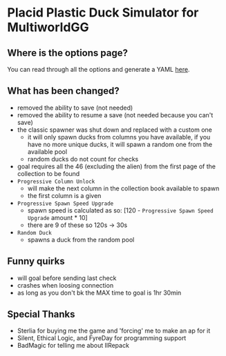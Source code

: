 # Placid Plastic Duck Simulator for MultiworldGG

## Where is the options page?

You can read through all the options and generate a YAML [here](../player-options).

## What has been changed?

- removed the ability to save (not needed)
- removed the ability to resume a save (not needed because you can't save)
- the classic spawner was shut down and replaced with a custom one
  - it will only spawn ducks from columns you have available, if you have no more unique ducks, it will spawn a random one from the available pool
  - random ducks do not count for checks
- goal requires all the 46 (excluding the alien) from the first page of the collection to be found
- `Progressive Column Unlock`
  - will make the next column in the collection book available to spawn
  - the first column is a given
- `Progressive Spawn Speed Upgrade`
  - spawn speed is calculated as so: [120 - `Progressive Spawn Speed Upgrade` amount * 10]
  - there are 9 of these so 120s -> 30s
- `Random Duck`
  - spawns a duck from the random pool

## Funny quirks

- will goal before sending last check
- crashes when loosing connection
- as long as you don't bk the MAX time to goal is 1hr 30min

## Special Thanks

- Sterlia for buying me the game and 'forcing' me to make an ap for it
- Silent, Ethical Logic, and FyreDay for programming support
- BadMagic for telling me about IlRepack
